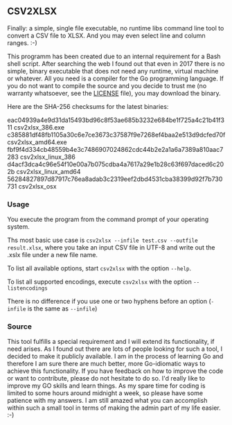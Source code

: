 ## CSV2XLSX

Finally: a simple, single file executable, no runtime libs command line tool to convert
a CSV file to XLSX. And you may even select line and column ranges. :-)

This programm has been created due to an internal requirement for a Bash shell script. After searching
the web I found out that even in 2017 there is no simple, binary executable that does not need any
runtime, virtual machine or whatever. All you need is a compiler for the Go programming language.
If you do not want to compile the source and you decide to trust me (no warranty whatsoever, see the
[LICENSE](./LICENSE) file), you may download the binary.

Here are the SHA-256 checksums for the latest binaries:

eac04939a4e9d31da15493bd96c8f53ae685b3232e684be1f725a4c21b41f311  csv2xlsx_386.exe
c385881df48fb1105a30c6e7ce3673c37587f9e7268ef4baa2e513d9dcfed70f  csv2xlsx_amd64.exe
fbf9f4d334cb48559b4e3c7486907024862cdc44b2e2a1a6a7389a810aac7283  csv2xlsx_linux_386
d4acf3dca4c96e54f10e00a7b075cdba4a7617a29e1b28c63f697daced6c202b  csv2xlsx_linux_amd64
56284827897d87917c76ea8adab3c2319eef2dbd4531cba38399d92f7b730731  csv2xlsx_osx


### Usage

You execute the program from the command prompt of your operating system.

Ths most basic use case is `csv2xlsx --infile test.csv --outfile result.xlsx`, where you
take an input CSV file in UTF-8 and write out the .xslx file under a new file name.

To list all available options, start `csv2xlsx` with the option `--help`.

To list all supported encodings, execute `csv2xlsx` with the option `--listencodings`

There is no difference if you use one or two hyphens before an option (`-infile` is the same as `--infile`)

### Source

This tool fulfills a special requirement and I will extend its functionality, if need arises. As I found out there are lots 
of people looking for such a tool, I decided to make it publicly available. I am in the process of learning Go and therefore
I am sure there are much better, more Go-idiomatic ways to achieve this functionality. If you have feedback on how to improve
the code or want to contribute, please do not hesitate to do so. I'd really like to improve my GO skills and learn things.
As my spare time for coding is limited to some hours around midnight a week, so please have some patience with my answers.
I am still amazed what you can accomplish within such a small tool in terms of making the admin part of my life easier. :-)


